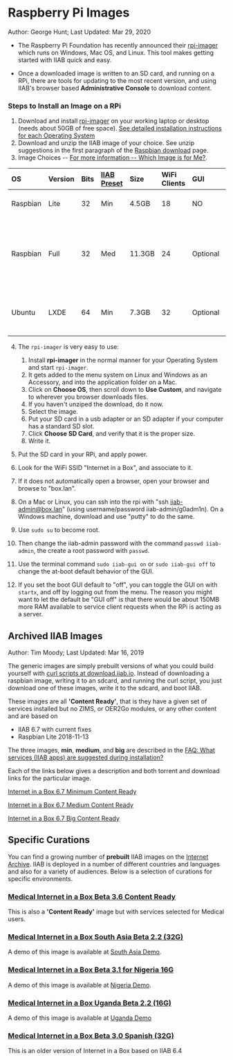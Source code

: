 # Raspberry Pi Images
Author: George Hunt; Last Updated: Mar 29, 2020

* The Raspberry Pi Foundation has recently announced their [rpi-imager](https://www.raspberrypi.org/blog/raspberry-pi-imager-imaging-utility/) which runs on Windows, Mac OS, and Linux. This tool makes getting started with IIAB quick and easy. 

* Once a downloaded image is written to an SD card, and running on a RPi, there are tools for updating to the most recent version, and using IIAB's browser based **Administrative Console** to download content.

### Steps to Install an Image on a RPi
1. Download and install [rpi-imager](https://www.raspberrypi.org/downloads/) on your working laptop or desktop (needs about 50GB of free space). [See detailed installation instructions for each Operating System](/Rpi-Imager-Installation.md)
2. Download and unzip the IIAB image of your choice. See unzip suggestions in the first paragraph of the [Raspbian download](https://www.raspberrypi.org/downloads/raspbian/) page.
3. Image Choices -- [For more information -- Which Image is for Me?](Raspberry-Pi-Image-Features.md
).

|    OS   | Version | Bits |[IIAB Preset](http://wiki.laptop.org/go/IIAB/FAQ#What_services_.28IIAB_apps.29_are_suggested_during_installation.3F)  |  Size   | WiFi Clients | GUI   |              Features                                          |
| :--- | :--- | :--- | :--- | :--- | :--- | :--- | :--- |
| Raspbian| Lite | 32 | Min  | 4.5GB | 18 |  NO  | Uses less RAM and SD card|
| Raspbian| Full | 32 | Med  | 11.3GB | 24 |  Optional  | 18 clients(RPi4), or 24(RPi3+), GUI uses 150MB less RAM when off              |
| Ubuntu| LXDE | 64 | Min  | 7.3GB | 32 | Optional  | 32 clients,10% Faster, LXDE uses 1.8GB of SD Card           |

4. The ```rpi-imager``` is very easy to use:
 
    1. Install **rpi-imager** in the normal manner for your Operating System and start ``rpi-imager``.
    1. It gets added to the menu system on Linux and Windows as an Accessory, and into the application folder on a Mac.
    1. Click on **Choose OS**, then scroll down to **Use Custom**, and navigate to wherever you browser downloads files.
    1. If you haven't unziped the download, do it now.
    1. Select the image.
    1. Put your SD card in a usb adapter or an SD adapter if your computer has a standard SD slot.
    1. Click **Choose SD Card**, and verify that it is the proper size.
    1. Write it.
5. Put the SD card in your RPi, and apply power.
6. Look for the WiFi SSID "Internet in a Box", and associate to it.
7. If it does not automatically open a browser, open your browser and browse to "box.lan".
8. On a Mac or Linux, you can ssh into the rpi with "ssh iiab-admin@box.lan" (using username/password iiab-admin/g0adm1n). On a Windows machine, download and use "putty" to do the same.
9. Use ```sudo su``` to become root.
9. Then change the iiab-admin password with the command ```passwd iiab-admin```, the create a root password with ```passwd```.
9. Use the terminal command  ```sudo iiab-gui on``` or ```sudo iiab-gui off``` to change the at-boot default behavior of the GUI. 
9. If you set the boot GUI default to "off", you can toggle the GUI on with ```startx```, and off by logging out from the menu. The reason you might want to let the default be "GUI off" is that there would be about 150MB more RAM available to service client requests when the RPi is acting as a server.

## Archived IIAB Images
Author: Tim Moody; Last Updated: Mar 16, 2019

The generic images are simply prebuilt versions of what you could build yourself with [curl scripts at download.iiab.io](http://download.iiab.io/). Instead of downloading a raspbian image, writing it to an sdcard, and running the curl script, you just download one of these images, write it to the sdcard, and boot IIAB.

These images are all **'Content Ready'**, that is they have a given set of services installed but no ZIMS, or OER2Go modules, or any other content and are based on 
* IIAB 6.7 with current fixes
* Raspbian Lite 2018-11-13

The three images, **min**, **medium**, and **big** are described in the [FAQ: What services (IIAB apps) are suggested during installation?](http://wiki.laptop.org/go/IIAB/FAQ#What_services_.28IIAB_apps.29_are_suggested_during_installation.3F)

Each of the links below gives a description and both torrent and download links for the particular image.

[Internet in a Box 6.7 Minimum Content Ready](https://archive.org/details/iiab-6.7-190315-min-content-ready-ga0c8314.img)

[Internet in a Box 6.7 Medium Content Ready](https://archive.org/details/iiab-6.7-190315-medium-content-ready-ga0c8314.img)

[Internet in a Box 6.7 Big Content Ready](https://archive.org/details/iiab-6.7-190315-big-content-ready-ga0c8314.img)

## Specific Curations

You can find a growing number of **prebuilt** IIAB images on the [Internet Archive](https://archive.org/details/internetinabox). IIAB is deployed in a number of different countries and languages and also for a variety of audiences. Below is a selection of curations for specific environments.

### [Medical Internet in a Box Beta 3.6 Content Ready](https://archive.org/details/iiab-6.7-190314-medical-beta3.6-content-ready-ga0c8314.img)

This is also a **'Content Ready'** image but with services selected for Medical users.

### [Medical Internet in a Box South Asia Beta 2.2 (32G)](https://archive.org/details/iiab-6.4-180305-medbox-beta2.2-SAsia-32G-g3ea4256.img)

A demo of this image is available at [South Asia Demo](http://medbox.iiab.me/s-asia/).

### [Medical Internet in a Box Beta 3.1 for Nigeria 16G](https://archive.org/details/iiab-6.6-181112-medical-beta3.1-nigeria-16G-g6653593.img)

A demo of this image is available at [Nigeria Demo](http://medbox.iiab.me/medbox-ng/).

### [Medical Internet in a Box Uganda Beta 2.2 (16G)](https://archive.org/details/iiab-6.4-180313-medbox-beta2.2-uganda-16G-g3ea4256.img)

A demo of this image is available at [Uganda Demo](http://medbox.iiab.me/medbox-ug/)

### [Medical Internet in a Box Beta 3.0 Spanish (32G)](https://archive.org/details/iiab-6.4-180907-medbox-beta3.0-es-32G-g3ea4256.img)

This is an older version of Internet in a Box based on IIAB 6.4

